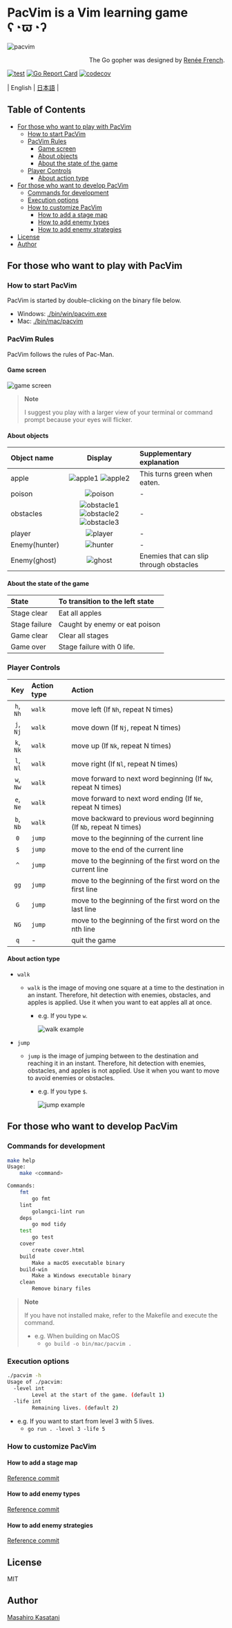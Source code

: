 # PacVim is a Vim learning game ʕ◔ϖ◔ʔ

![pacvim](https://github.com/masahiro-kasatani/pacvim/blob/readme-images/files/readme.png?raw=true)

<p align="right">
The Go gopher was designed by <a href="https://go.dev/blog/gopher" target="_blank">Renée French</a>.
</p>

[![test](https://github.com/masahiro-kasatani/pacvim/actions/workflows/test.yaml/badge.svg)](https://github.com/masahiro-kasatani/pacvim/actions/workflows/test.yaml)
[![Go Report Card](https://goreportcard.com/badge/github.com/masahiro-kasatani/pacvim)](https://goreportcard.com/report/github.com/masahiro-kasatani/pacvim)
[![codecov](https://codecov.io/gh/masahiro-kasatani/pacvim/branch/master/graph/badge.svg?token=KZ2LVX4GCT)](https://codecov.io/gh/masahiro-kasatani/pacvim)

| English | [日本語](https://github.com/masahiro-kasatani/pacvim/blob/master/README-JA.md) |

<!-- TOC -->

## Table of Contents

- [For those who want to play with PacVim](#for-those-who-want-to-play-with-pacvim)
  - [How to start PacVim](#how-to-start-pacvim)
  - [PacVim Rules](#pacvim-rules)
    - [Game screen](#game-screen)
    - [About objects](#about-objects)
    - [About the state of the game](#about-the-state-of-the-game)
  - [Player Controls](#player-controls)
    - [About action type](#about-action-type)
- [For those who want to develop PacVim](#for-those-who-want-to-develop-pacvim)
  - [Commands for development](#commands-for-development)
  - [Execution options](#execution-options)
  - [How to customize PacVim](#how-to-customize-pacvim)
    - [How to add a stage map](#how-to-add-a-stage-map)
    - [How to add enemy types](#how-to-add-enemy-types)
    - [How to add enemy strategies](#how-to-add-enemy-strategies)
- [License](#license)
- [Author](#author)

<!-- /TOC -->

## For those who want to play with PacVim

### How to start PacVim

PacVim is started by double-clicking on the binary file below.

- Windows: [./bin/win/pacvim.exe](https://github.com/masahiro-kasatani/pacvim/tree/master/bin/win)
- Mac: [./bin/mac/pacvim](https://github.com/masahiro-kasatani/pacvim/tree/master/bin/mac)

### PacVim Rules

PacVim follows the rules of Pac-Man.

#### Game screen

![game screen](https://raw.githubusercontent.com/masahiro-kasatani/pacvim/readme-images/files/screen.png)

> **Note**
>
> I suggest you play with a larger view of your terminal or command prompt because your eyes will flicker.

#### About objects

| Object name   |                                                                                                                                                         Display                                                                                                                                                         | Supplementary explanation               |
| :------------ | :---------------------------------------------------------------------------------------------------------------------------------------------------------------------------------------------------------------------------------------------------------------------------------------------------------------------: | :-------------------------------------- |
| apple         |                                                       ![apple1](https://raw.githubusercontent.com/masahiro-kasatani/pacvim/readme-images/files/apple_1.png) ![apple2](https://raw.githubusercontent.com/masahiro-kasatani/pacvim/readme-images/files/apple_2.png)                                                       | This turns green when eaten.            |
| poison        |                                                                                                          ![poison](https://raw.githubusercontent.com/masahiro-kasatani/pacvim/readme-images/files/poison.png)                                                                                                           | -                                       |
| obstacles     | ![obstacle1](https://raw.githubusercontent.com/masahiro-kasatani/pacvim/readme-images/files/wall_1.png) ![obstacle2](https://raw.githubusercontent.com/masahiro-kasatani/pacvim/readme-images/files/wall_2.png) ![obstacle3](https://raw.githubusercontent.com/masahiro-kasatani/pacvim/readme-images/files/wall_3.png) | -                                       |
| player        |                                                                                                          ![player](https://raw.githubusercontent.com/masahiro-kasatani/pacvim/readme-images/files/player.png)                                                                                                           | -                                       |
| Enemy(hunter) |                                                                                                          ![hunter](https://raw.githubusercontent.com/masahiro-kasatani/pacvim/readme-images/files/hunter.png)                                                                                                           | -                                       |
| Enemy(ghost)  |                                                                                                           ![ghost](https://raw.githubusercontent.com/masahiro-kasatani/pacvim/readme-images/files/ghost.png)                                                                                                            | Enemies that can slip through obstacles |

#### About the state of the game

| State         | To transition to the left state |
| :------------ | :------------------------------ |
| Stage clear   | Eat all apples                  |
| Stage failure | Caught by enemy or eat poison   |
| Game clear    | Clear all stages                |
| Game over     | Stage failure with 0 life.      |

### Player Controls

|    Key    | Action type | Action                                                             |
| :-------: | :---------- | :----------------------------------------------------------------- |
| `h`, `Nh` | `walk`      | move left (If `Nh`, repeat N times)                                |
| `j`, `Nj` | `walk`      | move down (If `Nj`, repeat N times)                                |
| `k`, `Nk` | `walk`      | move up (If `Nk`, repeat N times)                                  |
| `l`, `Nl` | `walk`      | move right (If `Nl`, repeat N times)                               |
| `w`, `Nw` | `walk`      | move forward to next word beginning (If `Nw`, repeat N times)      |
| `e`, `Ne` | `walk`      | move forward to next word ending (If `Ne`, repeat N times)         |
| `b`, `Nb` | `walk`      | move backward to previous word beginning (If `Nb`, repeat N times) |
|    `0`    | `jump`      | move to the beginning of the current line                          |
|    `$`    | `jump`      | move to the end of the current line                                |
|    `^`    | `jump`      | move to the beginning of the first word on the current line        |
|   `gg`    | `jump`      | move to the beginning of the first word on the first line          |
|    `G`    | `jump`      | move to the beginning of the first word on the last line           |
|   `NG`    | `jump`      | move to the beginning of the first word on the nth line            |
|    `q`    | -           | quit the game                                                      |

#### About action type

- `walk`

  - `walk` is the image of moving one square at a time to the destination in an instant. Therefore, hit detection with enemies, obstacles, and apples is applied. Use it when you want to eat apples all at once.

    - e.g. If you type `w`.

      ![walk example](https://raw.githubusercontent.com/masahiro-kasatani/pacvim/readme-images/files/readme-w.gif)

- `jump`

  - `jump` is the image of jumping between to the destination and reaching it in an instant. Therefore, hit detection with enemies, obstacles, and apples is not applied. Use it when you want to move to avoid enemies or obstacles.

    - e.g. If you type `$`.

      ![jump example](https://raw.githubusercontent.com/masahiro-kasatani/pacvim/readme-images/files/readme-doller.gif)

## For those who want to develop PacVim

### Commands for development

```sh
make help
Usage:
    make <command>

Commands:
    fmt
        go fmt
    lint
        golangci-lint run
    deps
        go mod tidy
    test
        go test
    cover
        create cover.html
    build
        Make a macOS executable binary
    build-win
        Make a Windows executable binary
    clean
        Remove binary files
```

> **Note**
>
> If you have not installed make, refer to the Makefile and execute the command.<br>
>
> - e.g. When building on MacOS<br>
>   - `go build -o bin/mac/pacvim .`

### Execution options

```sh
./pacvim -h
Usage of ./pacvim:
  -level int
    	Level at the start of the game. (default 1)
  -life int
    	Remaining lives. (default 2)
```

- e.g. If you want to start from level 3 with 5 lives.
  - `go run . -level 3 -life 5`

### How to customize PacVim

#### How to add a stage map

[Reference commit](https://github.com/masahiro-kasatani/pacvim/commit/ab3afdd377e3ac83e0b05b279096f3bcbdd5a26f)

#### How to add enemy types

[Reference commit](https://github.com/masahiro-kasatani/pacvim/commit/6c5f88a32b7ffe73bd640717f0470407578c65d0)

#### How to add enemy strategies

[Reference commit](https://github.com/masahiro-kasatani/pacvim/commit/b0f405ff0be4dc3143579536f89aa30c83c608b6)

## License

MIT

## Author

[Masahiro Kasatani](https://masahiro-kasatani.github.io/portfolio/)
